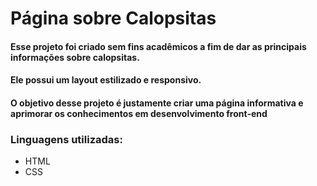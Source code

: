 # Página sobre Calopsitas
#### Esse projeto foi criado sem fins acadêmicos a fim de dar as principais informações sobre calopsitas.

#### Ele possui um layout estilizado e responsivo.

#### O objetivo desse projeto é justamente criar uma página informativa e aprimorar os conhecimentos em desenvolvimento front-end

### Linguagens utilizadas:
 - HTML
 - CSS